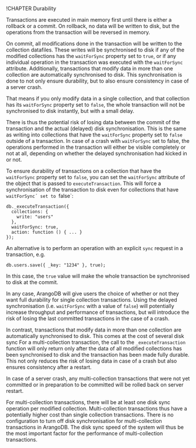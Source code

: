 !CHAPTER Durability 

Transactions are executed in main memory first until there is either a rollback
or a commit. On rollback, no data will be written to disk, but the operations 
from the transaction will be reversed in memory.

On commit, all modifications done in the transaction will be written to the 
collection datafiles. These writes will be synchronised to disk if any of the
modified collections has the `waitForSync` property set to `true`, or if any
individual operation in the transaction was executed with the `waitForSync` 
attribute. 
Additionally, transactions that modify data in more than one collection are
automatically synchronised to disk. This synchronisation is done to not only
ensure durability, but to also ensure consistency in case of a server crash.

That means if you only modify data in a single collection, and that collection 
has its `waitForSync` property set to `false`, the whole transaction will not 
be synchronised to disk instantly, but with a small delay.

There is thus the potential risk of losing data between the commit of the 
transaction and the actual (delayed) disk synchronisation. This is the same as 
writing into collections that have the `waitForSync` property set to `false`
outside of a transaction.
In case of a crash with `waitForSync` set to false, the operations performed in
the transaction will either be visible completely or not at all, depending on
whether the delayed synchronisation had kicked in or not.

To ensure durability of transactions on a collection that have the `waitForSync`
property set to `false`, you can set the `waitForSync` attribute of the object
that is passed to `executeTransaction`. This will force a synchronisation of the
transaction to disk even for collections that have `waitForSync´ set to `false`:

    db._executeTransaction({
      collections: { 
        write: "users"
      },
      waitForSync: true,
      action: function () { ... }
    });


An alternative is to perform an operation with an explicit `sync` request in
a transaction, e.g.

    db.users.save({ _key: "1234" }, true); 

In this case, the `true` value will make the whole transaction be synchronised
to disk at the commit.

In any case, ArangoDB will give users the choice of whether or not they want 
full durability for single collection transactions. Using the delayed synchronisation
(i.e. `waitForSync` with a value of `false`) will potentially increase throughput 
and performance of transactions, but will introduce the risk of losing the last
committed transactions in the case of a crash.

In contrast, transactions that modify data in more than one collection are 
automatically synchronised to disk. This comes at the cost of several disk sync
For a multi-collection transaction, the call to the `_executeTransaction` function 
will only return only after the data of all modified collections has been synchronised 
to disk and the transaction has been made fully durable. This not only reduces the
risk of losing data in case of a crash but also ensures consistency after a
restart.

In case of a server crash, any multi-collection transactions that were not yet 
committed or in preparation to be committed will be rolled back on server restart.

For multi-collection transactions, there will be at least one disk sync operation 
per modified collection. Multi-collection transactions thus have a potentially higher
cost than single collection transactions. There is no configuration to turn off disk 
synchronisation for multi-collection transactions in ArangoDB. 
The disk sync speed of the system will thus be the most important factor for the 
performance of multi-collection transactions.

